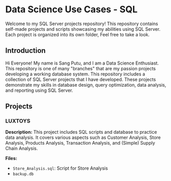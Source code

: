 # Data Science Use Cases - SQL

Welcome to my SQL Server projects repository! This repository contains self-made projects and scripts showcasing my abilities using SQL Server. Each project is organized into its own folder, Feel free to take a look.

## Introduction

Hi Everyone! My name is Sang Putu, and I am a Data Science Enthusiast. This repository is one of many "branches" that are my passion projects developing a working database system.
This repository includes a collection of SQL Server projects that I have developed. These projects demonstrate my skills in database design, query optimization, data analysis, and reporting using SQL Server.

## Projects

### LUXTOYS

**Description:** This project includes SQL scripts and database to practice data analysis. It covers various aspects such as Customer Analysis, Store Analysis, Products Analysis, Transaction Analysis, and (Simple) Supply Chain Analysis.

**Files:**
- `Store_Analysis.sql`: Script for Store Analysis
- `backup.db`
